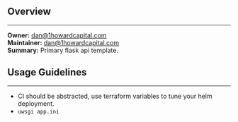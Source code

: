 ## Overview
-----------

**Owner:** dan@1howardcapital.com \
**Maintainer:** dan@1howardcapital.com \
**Summary:** Primary flask api template.

## Usage Guidelines
-------------------

* CI should be abstracted, use terraform variables to tune your helm deployment.
* `uwsgi app.ini`
